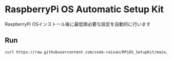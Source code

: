 # RaspberryPi OS Automatic Setup Kit

RaspberryPi OSインストール後に最低限必要な設定を自動的に行います

## Run

```sh
curl https://raw.githubusercontent.com/code-raisan/RPiOS_SetupKit/main/setupkit.sh | sudo bash
```
